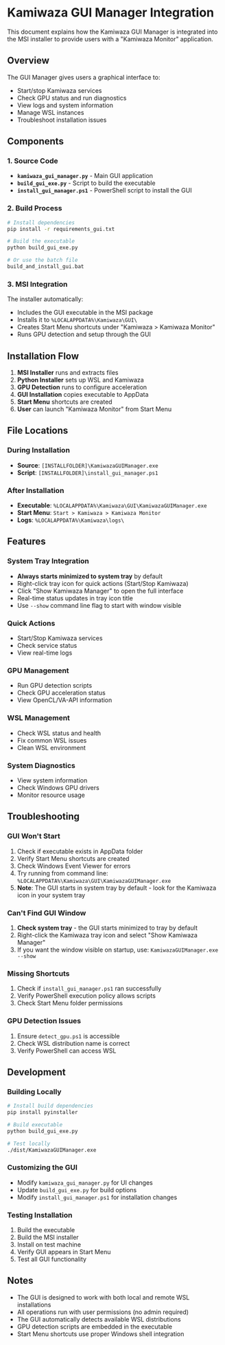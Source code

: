 # Kamiwaza GUI Manager Integration

This document explains how the Kamiwaza GUI Manager is integrated into the MSI installer to provide users with a "Kamiwaza Monitor" application.

## Overview

The GUI Manager gives users a graphical interface to:
- Start/stop Kamiwaza services
- Check GPU status and run diagnostics
- View logs and system information
- Manage WSL instances
- Troubleshoot installation issues

## Components

### 1. Source Code
- **`kamiwaza_gui_manager.py`** - Main GUI application
- **`build_gui_exe.py`** - Script to build the executable
- **`install_gui_manager.ps1`** - PowerShell script to install the GUI

### 2. Build Process
```bash
# Install dependencies
pip install -r requirements_gui.txt

# Build the executable
python build_gui_exe.py

# Or use the batch file
build_and_install_gui.bat
```

### 3. MSI Integration
The installer automatically:
- Includes the GUI executable in the MSI package
- Installs it to `%LOCALAPPDATA%\Kamiwaza\GUI\`
- Creates Start Menu shortcuts under "Kamiwaza > Kamiwaza Monitor"
- Runs GPU detection and setup through the GUI

## Installation Flow

1. **MSI Installer** runs and extracts files
2. **Python Installer** sets up WSL and Kamiwaza
3. **GPU Detection** runs to configure acceleration
4. **GUI Installation** copies executable to AppData
5. **Start Menu** shortcuts are created
6. **User** can launch "Kamiwaza Monitor" from Start Menu

## File Locations

### During Installation
- **Source**: `[INSTALLFOLDER]\KamiwazaGUIManager.exe`
- **Script**: `[INSTALLFOLDER]\install_gui_manager.ps1`

### After Installation
- **Executable**: `%LOCALAPPDATA%\Kamiwaza\GUI\KamiwazaGUIManager.exe`
- **Start Menu**: `Start > Kamiwaza > Kamiwaza Monitor`
- **Logs**: `%LOCALAPPDATA%\Kamiwaza\logs\`

## Features

### System Tray Integration
- **Always starts minimized to system tray** by default
- Right-click tray icon for quick actions (Start/Stop Kamiwaza)
- Click "Show Kamiwaza Manager" to open the full interface
- Real-time status updates in tray icon title
- Use `--show` command line flag to start with window visible

### Quick Actions
- Start/Stop Kamiwaza services
- Check service status
- View real-time logs

### GPU Management
- Run GPU detection scripts
- Check GPU acceleration status
- View OpenCL/VA-API information

### WSL Management
- Check WSL status and health
- Fix common WSL issues
- Clean WSL environment

### System Diagnostics
- View system information
- Check Windows GPU drivers
- Monitor resource usage

## Troubleshooting

### GUI Won't Start
1. Check if executable exists in AppData folder
2. Verify Start Menu shortcuts are created
3. Check Windows Event Viewer for errors
4. Try running from command line: `%LOCALAPPDATA%\Kamiwaza\GUI\KamiwazaGUIManager.exe`
5. **Note**: The GUI starts in system tray by default - look for the Kamiwaza icon in your system tray

### Can't Find GUI Window
1. **Check system tray** - the GUI starts minimized to tray by default
2. Right-click the Kamiwaza tray icon and select "Show Kamiwaza Manager"
3. If you want the window visible on startup, use: `KamiwazaGUIManager.exe --show`

### Missing Shortcuts
1. Check if `install_gui_manager.ps1` ran successfully
2. Verify PowerShell execution policy allows scripts
3. Check Start Menu folder permissions

### GPU Detection Issues
1. Ensure `detect_gpu.ps1` is accessible
2. Check WSL distribution name is correct
3. Verify PowerShell can access WSL

## Development

### Building Locally
```bash
# Install build dependencies
pip install pyinstaller

# Build executable
python build_gui_exe.py

# Test locally
./dist/KamiwazaGUIManager.exe
```

### Customizing the GUI
- Modify `kamiwaza_gui_manager.py` for UI changes
- Update `build_gui_exe.py` for build options
- Modify `install_gui_manager.ps1` for installation changes

### Testing Installation
1. Build the executable
2. Build the MSI installer
3. Install on test machine
4. Verify GUI appears in Start Menu
5. Test all GUI functionality

## Notes

- The GUI is designed to work with both local and remote WSL installations
- All operations run with user permissions (no admin required)
- The GUI automatically detects available WSL distributions
- GPU detection scripts are embedded in the executable
- Start Menu shortcuts use proper Windows shell integration 